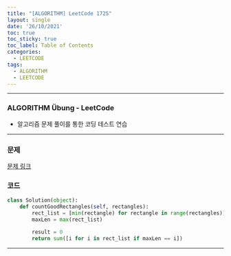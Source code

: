 ```yaml
---
title: "[ALGORITHM] LeetCode 1725"
layout: single
date: '26/10/2021'
toc: true
toc_sticky: true
toc_label: Table of Contents
categories:
  - LEETCODE
tags:
  - ALGORITHM
  - LEETCODE
---
```


---
### ALGORITHM Übung - LeetCode
* 알고리즘 문제 풀이를 통한 코딩 테스트 연습

---

### 문제
<a href="https://leetcode.com/problems/number-of-rectangles-that-can-form-the-largest-square/">문제 링크</a>

### 코드
```python
class Solution(object):
    def countGoodRectangles(self, rectangles):
        rect_list = [min(rectangle) for rectangle in range(rectangles)]
        maxLen = max(rect_list)

        result = 0
        return sum([i for i in rect_list if maxLen == i])
```

---

